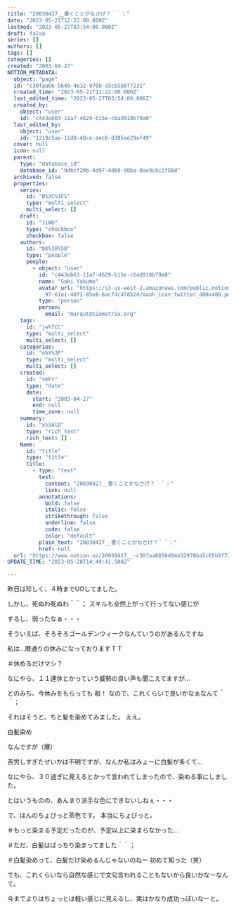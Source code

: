 ```yaml
---
title: "20030427__書くことがなさげ？＾＾；"
date: "2023-05-21T12:22:00.000Z"
lastmod: "2023-05-27T03:54:00.000Z"
draft: false
series: []
authors: []
tags: []
categories: []
created: "2003-04-27"
NOTION_METADATA:
  object: "page"
  id: "c30faa66-5649-4e32-970b-a5c65b8f7231"
  created_time: "2023-05-21T12:22:00.000Z"
  last_edited_time: "2023-05-27T03:54:00.000Z"
  created_by:
    object: "user"
    id: "c443eb63-11a7-4629-b15e-c6ad918b79a0"
  last_edited_by:
    object: "user"
    id: "1219c5ae-11d8-48ce-aec6-d385ae29af49"
  cover: null
  icon: null
  parent:
    type: "database_id"
    database_id: "9dbcf20b-4d97-4d69-98ba-8ae9c8c1f58d"
  archived: false
  properties:
    series:
      id: "B%3C%3FS"
      type: "multi_select"
      multi_select: []
    draft:
      id: "JiWU"
      type: "checkbox"
      checkbox: false
    authors:
      id: "bK%3B%5B"
      type: "people"
      people:
        - object: "user"
          id: "c443eb63-11a7-4629-b15e-c6ad918b79a0"
          name: "Saki Yakumo"
          avatar_url: "https://s3-us-west-2.amazonaws.com/public.notion-static.com/3ad1c4\
            97-61e1-48f1-85e8-6acf4c4fdb2d/maoh_icon_twitter_400x400.png"
          type: "person"
          person:
            email: "marqut@ziomatrix.org"
    tags:
      id: "jw%7CC"
      type: "multi_select"
      multi_select: []
    categories:
      id: "nbY%3F"
      type: "multi_select"
      multi_select: []
    created:
      id: "vmFr"
      type: "date"
      date:
        start: "2003-04-27"
        end: null
        time_zone: null
    summary:
      id: "x%3AlD"
      type: "rich_text"
      rich_text: []
    Name:
      id: "title"
      type: "title"
      title:
        - type: "text"
          text:
            content: "20030427__書くことがなさげ？＾＾；"
            link: null
          annotations:
            bold: false
            italic: false
            strikethrough: false
            underline: false
            code: false
            color: "default"
          plain_text: "20030427__書くことがなさげ？＾＾；"
          href: null
  url: "https://www.notion.so/20030427__-c30faa6656494e32970ba5c65b8f7231"
UPDATE_TIME: "2023-05-28T14:49:41.508Z"

---
```

<link rel="stylesheet" href="https://cdn.jsdelivr.net/npm/katex@0.16.2/dist/katex.min.css" integrity="sha384-bYdxxUwYipFNohQlHt0bjN/LCpueqWz13HufFEV1SUatKs1cm4L6fFgCi1jT643X" crossorigin="anonymous">


昨日は珍しく、４時までUOしてました。


しかし、死ぬわ死ぬわ＾＾； スキルも全然上がって行ってない感じが


するし、弱ったなぁ・・・


そういえば、そろそろゴールデンウィークなんていうのがあるんですね


私は…暦通りの休みになっておりますＴＴ


＃休めるだけマシ？


なにやら、１１連休とかっていう威勢の良い声も聞こえてますが…


どのみち、今休みをもらっても 暇！ なので、これくらいで良いかなぁなんて＾＾；


それはそうと、ちと髪を染めてみました。 ええ。


白髪染め


なんですが（爆）


苦労しすぎたせいかは不明ですが、なんか私はみょーに白髪が多くて…


なにやら、３０過ぎに見えるとかって言われてしまったので、染める事にしました。


とはいうものの、あんまり派手な色にできないしねぇ・・・


で、ほんのちょびっと茶色です。 本当にちょびっと。


＃もっと染まる予定だったのが、予定以上に染まらなかった…


＃ただ、白髪はばっちり染まってました＾＾；


＃白髪染めって、白髪だけ染めるんじゃないのねー 初めて知った（笑）


でも、これくらいなら自然な感じで文句言われることもないから良いかなーなんて。


今までよりはちょっとは軽い感じに見えるし、実はかなり成功っぽいなーと。

